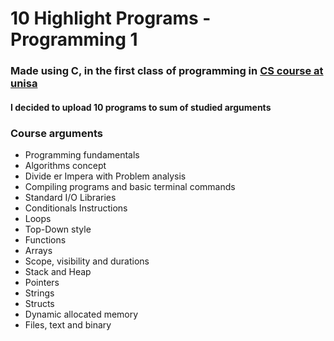# 10 Highlight Programs - Programming 1

### Made using C, in the first class of programming in [CS course at unisa](https://corsi.unisa.it/informatica)        
#### I decided to upload 10 programs to sum of studied arguments

### Course arguments

* Programming fundamentals
* Algorithms concept
* Divide er Impera with Problem analysis
* Compiling programs and basic terminal commands
* Standard I/O Libraries
* Conditionals Instructions
* Loops
* Top-Down style
* Functions
* Arrays 
* Scope, visibility and durations
* Stack and Heap
* Pointers
* Strings
* Structs
* Dynamic allocated memory
* Files, text and binary